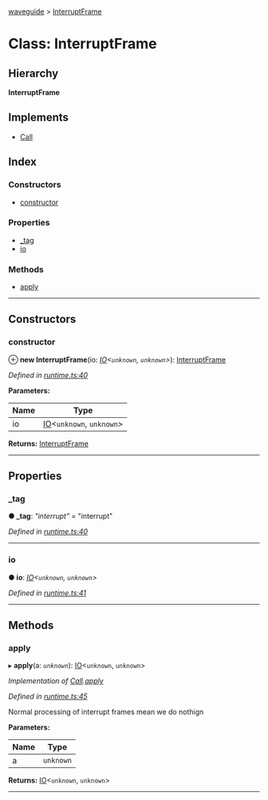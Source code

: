 [waveguide](../README.md) > [InterruptFrame](../classes/interruptframe.md)

# Class: InterruptFrame

## Hierarchy

**InterruptFrame**

## Implements

* [Call](../interfaces/call.md)

## Index

### Constructors

* [constructor](interruptframe.md#constructor)

### Properties

* [_tag](interruptframe.md#_tag)
* [io](interruptframe.md#io)

### Methods

* [apply](interruptframe.md#apply)

---

## Constructors

<a id="constructor"></a>

###  constructor

⊕ **new InterruptFrame**(io: *[IO](io.md)<`unknown`, `unknown`>*): [InterruptFrame](interruptframe.md)

*Defined in [runtime.ts:40](https://github.com/rzeigler/waveguide/blob/79b3787/packages/waveguide/src/runtime.ts#L40)*

**Parameters:**

| Name | Type |
| ------ | ------ |
| io | [IO](io.md)<`unknown`, `unknown`> |

**Returns:** [InterruptFrame](interruptframe.md)

___

## Properties

<a id="_tag"></a>

###  _tag

**● _tag**: *"interrupt"* = "interrupt"

*Defined in [runtime.ts:40](https://github.com/rzeigler/waveguide/blob/79b3787/packages/waveguide/src/runtime.ts#L40)*

___
<a id="io"></a>

###  io

**● io**: *[IO](io.md)<`unknown`, `unknown`>*

*Defined in [runtime.ts:41](https://github.com/rzeigler/waveguide/blob/79b3787/packages/waveguide/src/runtime.ts#L41)*

___

## Methods

<a id="apply"></a>

###  apply

▸ **apply**(a: *`unknown`*): [IO](io.md)<`unknown`, `unknown`>

*Implementation of [Call](../interfaces/call.md).[apply](../interfaces/call.md#apply)*

*Defined in [runtime.ts:45](https://github.com/rzeigler/waveguide/blob/79b3787/packages/waveguide/src/runtime.ts#L45)*

Normal processing of interrupt frames mean we do nothign

**Parameters:**

| Name | Type |
| ------ | ------ |
| a | `unknown` |

**Returns:** [IO](io.md)<`unknown`, `unknown`>

___


